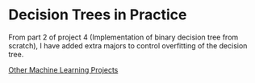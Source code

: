 # Decision Trees in Practice

From part 2 of project 4 (Implementation of binary decision tree from scratch), I have added extra majors to control overfitting of the decision tree.

[Other Machine Learning Projects](https://github.com/gov-vj/Machine-Learning-Projects)
